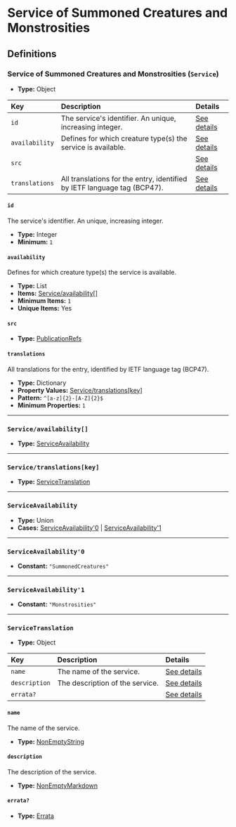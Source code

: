# Service of Summoned Creatures and Monstrosities

## Definitions

### <a name="Service"></a> Service of Summoned Creatures and Monstrosities (`Service`)

- **Type:** Object

Key | Description | Details
:-- | :-- | :--
`id` | The service's identifier. An unique, increasing integer. | <a href="#Service/id">See details</a>
`availability` | Defines for which creature type(s) the service is available. | <a href="#Service/availability">See details</a>
`src` |  | <a href="#Service/src">See details</a>
`translations` | All translations for the entry, identified by IETF language tag (BCP47). | <a href="#Service/translations">See details</a>

#### <a name="Service/id"></a> `id`

The service's identifier. An unique, increasing integer.

- **Type:** Integer
- **Minimum:** `1`

#### <a name="Service/availability"></a> `availability`

Defines for which creature type(s) the service is available.

- **Type:** List
- **Items:** <a href="#Service/availability[]">Service/availability[]</a>
- **Minimum Items:** `1`
- **Unique Items:** Yes

#### <a name="Service/src"></a> `src`

- **Type:** <a href="./source/_PublicationRef.md#PublicationRefs">PublicationRefs</a>

#### <a name="Service/translations"></a> `translations`

All translations for the entry, identified by IETF language tag (BCP47).

- **Type:** Dictionary
- **Property Values:** <a href="#Service/translations[key]">Service/translations[key]</a>
- **Pattern:** `^[a-z]{2}-[A-Z]{2}$`
- **Minimum Properties:** `1`

---

### <a name="Service/availability[]"></a> `Service/availability[]`

- **Type:** <a href="#ServiceAvailability">ServiceAvailability</a>

---

### <a name="Service/translations[key]"></a> `Service/translations[key]`

- **Type:** <a href="#ServiceTranslation">ServiceTranslation</a>

---

### <a name="ServiceAvailability"></a> `ServiceAvailability`

- **Type:** Union
- **Cases:** <a href="#ServiceAvailability'0">ServiceAvailability'0</a> | <a href="#ServiceAvailability'1">ServiceAvailability'1</a>

---

### <a name="ServiceAvailability'0"></a> `ServiceAvailability'0`

- **Constant:** `"SummonedCreatures"`

---

### <a name="ServiceAvailability'1"></a> `ServiceAvailability'1`

- **Constant:** `"Monstrosities"`

---

### <a name="ServiceTranslation"></a> `ServiceTranslation`

- **Type:** Object

Key | Description | Details
:-- | :-- | :--
`name` | The name of the service. | <a href="#ServiceTranslation/name">See details</a>
`description` | The description of the service. | <a href="#ServiceTranslation/description">See details</a>
`errata?` |  | <a href="#ServiceTranslation/errata">See details</a>

#### <a name="ServiceTranslation/name"></a> `name`

The name of the service.

- **Type:** <a href="./_NonEmptyString.md#NonEmptyString">NonEmptyString</a>

#### <a name="ServiceTranslation/description"></a> `description`

The description of the service.

- **Type:** <a href="./_NonEmptyString.md#NonEmptyMarkdown">NonEmptyMarkdown</a>

#### <a name="ServiceTranslation/errata"></a> `errata?`

- **Type:** <a href="./source/_Erratum.md#Errata">Errata</a>
